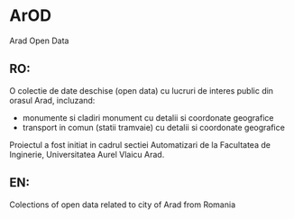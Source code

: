 # ArOD
Arad Open Data

## RO:
O colectie de date deschise (open data) cu lucruri de interes public din orasul Arad, incluzand:
- monumente si cladiri monument cu detalii si coordonate geografice
- transport in comun (statii tramvaie) cu detalii si coordonate geografice

Proiectul a fost initiat in cadrul sectiei Automatizari de la Facultatea de Inginerie, Universitatea Aurel Vlaicu Arad.

## EN:
Colections of open data related to city of Arad from Romania

